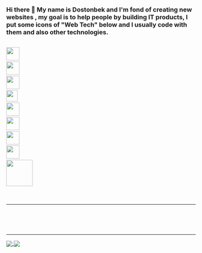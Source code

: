### Hi there 👋   My name is Dostonbek and I'm fond of creating new websites , my goal is to help people by building IT products, I put some icons of "Web Tech" below and I usually code  with them and also other technologies.
<code> <img src="https://cdn-icons-png.flaticon.com/512/25/25231.png"  width="35px"/></code>
<code> <img src="https://cdn-icons-png.flaticon.com/512/121/121537.png" width="35px"/></code>
<code> <img src="https://w7.pngwing.com/pngs/1008/538/png-transparent-web-development-html-cascading-style-sheets-css3-world-wide-web-angle-web-design-logo.png"  width="35px"/></code><code> <img src="https://www.pngkey.com/png/detail/522-5227440_javascript-icon-graphic-design.png" width="30"/></code>
<code> <img src="https://www.pngitem.com/pimgs/m/27-278312_bootstrap-bootstrap-logo-black-and-white-hd-png.png"  width="35px"/></code>
<code> <img src="https://sass-lang.com/assets/img/styleguide/black-7fd39aa3.png"  width="35px"/></code>
<code> <img src="https://cdn.freebiesupply.com/logos/large/2x/react-1-logo-black-and-white.png"  width="35px"/></code>
<code> <img src="https://cdn-icons-png.flaticon.com/512/5968/5968701.png"  width="35px"/></code>
<code> <img src="https://p.kindpng.com/picc/s/178-1787717_calligraphy-hd-png-download.png"  width="70px"/></code>
<br>
<br>
<br>
<hr>
<br>
<br>
<br>
<hr>
<a href="https://github.com/anuraghazra/github-readme-stats">
  <img align="center" src="https://github-readme-stats.vercel.app/api/pin/?username=anuraghazra&repo=github-readme-stats" />
</a>
<a href="https://github.com/anuraghazra/convoychat">
  <img align="center" src="https://github-readme-stats.vercel.app/api/pin/?username=anuraghazra&repo=convoychat" />
</a>

